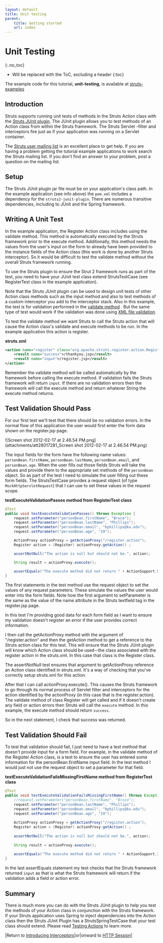 ```yaml
---
layout: default
title: Unit testing
parent:
    title: Getting started
    url: index
---
```


# Unit Testing
{:.no_toc}

* Will be replaced with the ToC, excluding a header
{:toc}

The example code for this tutorial, **unit-testing**, is available at [struts-examples](https://github.com/apache/struts-examples)

## Introduction

Struts supports running unit tests of methods in the Struts Action class with the [Struts JUnit plugin](../plugins/junit/). 
The JUnit plugin allows you to test methods of an Action class from within the Struts framework. The Struts Servlet 
-filter and interceptors fire just as if your application was running on a Servlet container.

The [Struts user mailing list](../mail) is an excellent place to get help. If you are having 
a problem getting the tutorial example applications to work search the Struts mailing list. If you don't find an answer 
to your problem, post a question on the mailing list.

## Setup

The Struts JUnit plugin jar file must be on your application's class path. In the example application (see info above) 
the `pom.xml` includes a dependency for the `struts2-junit-plugin`. There are numerous transitive dependencies, including 
to JUnit and the Spring framework.

## Writing A Unit Test

In the example application, the Register Action class includes using the validate method. This method is automatically 
executed by the Struts framework prior to the execute method. Additionally, this method needs the values from the user's 
input on the form to already have been provided to the instance fields of the Action class (this work is done by another 
Struts interceptor). So it would be difficult to test the validate method without the overall Struts framework running.

To use the Struts plugin to ensure the Strut 2 framework runs as part of the test, you need to have your JUnit test 
class extend StrutsTestCase (see RegisterTest class in the example application).

Note that the Struts JUnit plugin can be used to design unit tests of other Action class methods such as the input method 
and also to test methods of a custom interceptor you add to the interceptor stack. Also in this example, the test is 
for validation performed in the [validate method](form-validation) . But the same type of test would work if the validation 
was done using [XML file validation](form-validation-using-xml).

To test the validate method we want Struts to call the Struts action that will cause the Action class's validate and execute 
methods to be run. In the example application this action is register.

**struts.xml**

```xml
<action name="register" class="org.apache.struts.register.action.Register" method="execute">
    <result name="success">/thankyou.jsp</result>
    <result name="input">/register.jsp</result>
</action>
```

Remember the validate method will be called automatically by the framework before calling the execute method. If validation 
fails the Struts framework will return `input`. If there are no validation errors then the framework will call the execute 
method and return whatever String the execute method returns.

## Test Validation Should Pass

For our first test we'll test that there should be no validation errors. In the normal flow of this application the user 
would first enter the form data shown on the register.jsp page.

![Screen shot 2012-02-17 at 2.46.54 PM.png](attachments/att28017281_Screen shot 2012-02-17 at 2.46.54 PM.png)

The input fields for the form have the following name values: `personBean.firstName`, `personBean.lastName`, 
`personBean.email`, and `personBean.age`. When the user fills out those fields Struts will take the values and provide 
them to the appropriate set methods of the `personBean` object. So as part of the test I need to simulate the user filling 
out these form fields. The StrutsTestCase provides a request object (of type `MockHttpServletRequest`) that I can use 
to set these values in the request scope.

**testExecuteValidationPasses method from RegisterTest class**

```java
@Test
public void testExecuteValidationPasses() throws Exception {
    request.setParameter("personBean.firstName", "Bruce");
    request.setParameter("personBean.lastName", "Phillips");
    request.setParameter("personBean.email", "bphillips@ku.edu");
    request.setParameter("personBean.age", "19");

    ActionProxy actionProxy = getActionProxy("/register.action");
    Register action = (Register) actionProxy.getAction() ;

    assertNotNull("The action is null but should not be.", action);

    String result = actionProxy.execute();

    assertEquals("The execute method did not return " + ActionSupport.SUCCESS + " but should have.", ActionSupport.SUCCESS, result);
}
```

The first statements in the test method use the request object to set the values of any request parameters. These simulate 
the values the user would enter into the form fields. Note how the first argument to setParameter is the same as the value 
of the name attribute in the Struts textfield tag in the register.jsp page.

In this test I'm providing good data for each form field as I want to ensure my validation doesn't register an error if 
the user provides correct information.

I then call the getActionProxy method with the argument of "/register.action" and then the getAction method to get a reference 
to the Struts action class for this test. This will ensure that the Struts JUnit plugin will know which Action class 
should  be used--the class associated with the register action in the struts.xml. In this case that class is the Register class.

The assertNotNull test ensures that argument to getActionProxy reference an Action class identified in struts.xml. It's 
a way of checking that you've correctly setup struts.xml for this action.

After that I can call actionProxy.execute(). This causes the Struts framework to go through its normal process of Servlet 
filter and interceptors for the action identified by the actionProxy (in this case that is the register.action). The validate 
method of class Register will get called and if it doesn't create any field or action errors then Struts will call 
the `execute` method. In this example, the execute method should return `success`.

So in the next statement, I check that success was returned.

## Test Validation Should Fail

To test that validation should fail, I just need to have a test method that doesn't provide input for a form field. 
For example, in the validate method of the Register Action class, is a test to ensure the user has entered some information 
for the personBean.firstName input field. In the test method I would just not use the request object to set a parameter 
for that field.

**testExecuteValidationFailsMissingFirstName method from RegisterTest class**

```java
@Test
public void testExecuteValidationFailsMissingFirstName() throws Exception {
    //request.setParameter("personBean.firstName", "Bruce");
    request.setParameter("personBean.lastName", "Phillips");
    request.setParameter("personBean.email", "bphillips@ku.edu");
    request.setParameter("personBean.age", "19");
    
    ActionProxy actionProxy = getActionProxy("/register.action");
    Register action = (Register) actionProxy.getAction() ;
    
    assertNotNull("The action is null but should not be.", action);
    
    String result = actionProxy.execute();
    
    assertEquals("The execute method did not return " + ActionSupport.INPUT + " but should have.", ActionSupport.INPUT, result);
}
```

In the last assertEquals statement my test checks that the Struts framework returned `input` as that is what the Struts 
framework will return if the validation adds a field or action error.

## Summary

There is much more you can do with the Struts JUnit plugin to help you test the methods of your Action class in conjunction 
with the Struts framework. If your Struts application uses Spring to inject dependencies into the Action class then 
the Struts JUnit Plugin has a StrutsSpringTestCase that your test class should extend. Please read [Testing Actions](../plugins/junit/) 
to learn more.

|Return to [Introducing Interceptors](introducing-interceptors)|or|onward to [HTTP Session](http-session)|
